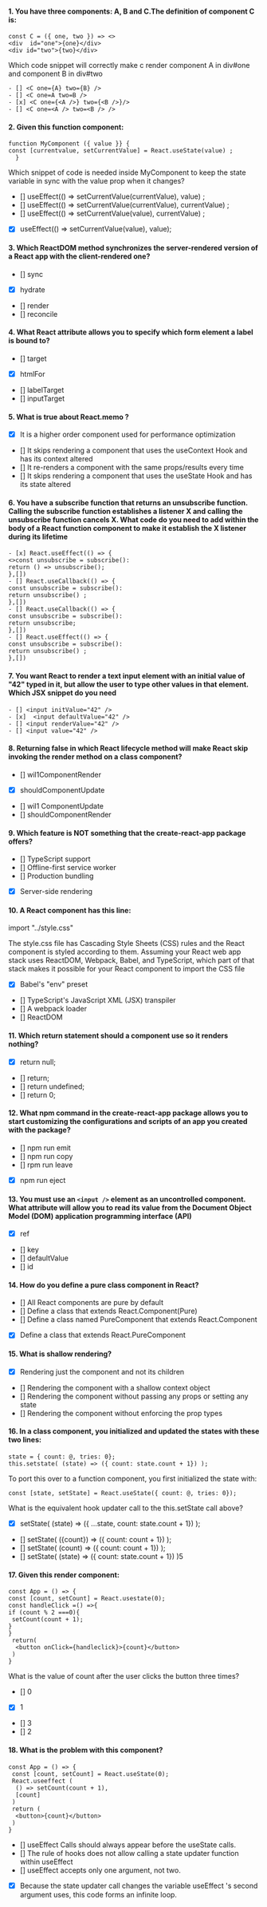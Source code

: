 

#### 1. You have three components: A, B and C.The definition of component C is:

```
const C = ({ one, two }) => <>
<div  id="one">{one}</div>
<div id="two">{two}</div>
```

Which code snippet will correctly make c render component A in div#one and component B in div#two

```
- [] <C one={A} two={B} />
- [] <C one=A two=B />
- [x] <C one={<A />} two={<B />}/>
- [] <C one=<A /> two=<B /> />
```

#### 2. Given this function component:
```
function MyComponent ({ value }} {
const [currentvalue, setCurrentValue] = React.useState(value) ;
  }
  ```

Which snippet of code is needed inside MyComponent to keep the state variable in sync with the value prop when it changes?
- [] useEffect(() => setCurrentValue(currentValue), value) ;
- [] useEffect(() => setCurrentValue(currentValue), currentValue) ;
- [] useEffect(() => setCurrentValue(value), currentValue) ;
- [x] useEffect(() => setCurrentValue(value), value);


#### 3. Which ReactDOM method synchronizes the server-rendered version of a React app with the client-rendered one?
- [] sync
- [x] hydrate
- [] render
- [] reconcile


#### 4. What React attribute allows you to specify which form element a label is bound to?
- [] target
- [x]  htmlFor
- [] labelTarget
- [] inputTarget


#### 5. What is true about React.memo ?
- [x]  It is a higher order component used for performance optimization
- [] It skips rendering a component that uses the useContext Hook and has its context altered
- [] It re-renders a component with the same props/results every time
- [] It skips rendering a component that uses the useState Hook and has its state altered


#### 6. You have a subscribe function that returns an unsubscribe function. Calling the subscribe function establishes a listener X and calling the unsubscribe function <c>cancels X. What code do you need to add within the body of a React function component to make it establish the X listener during its lifetime
  
```
- [x] React.useEffect(() => {
<>const unsubscribe = subscribe():
return () => unsubscribe();
},[])
- [] React.useCallback(() => {
const unsubscribe = subscribe():
return unsubscribe() ;
},[])
- [] React.useCallback(() => {
const unsubscribe = subscribe():
return unsubscribe;
},[])
- [] React.useEffect(() => {
const unsubscribe = subscribe():
return unsubscribe() ;
},[])
```

#### 7. You want React to render a text input element with an initial value of "42" typed in it, but allow the user to type other values in that element. Which JSX snippet <c>do you need
```
- [] <input initValue="42" />
- [x]  <input defaultValue="42" />
- [] <input renderValue="42" />
- [] <input value="42" />
```

#### 8. Returning false in which React lifecycle method will make React skip invoking the render method on a class component?
- [] wil1ComponentRender
- [x]  shouldComponentUpdate
- [] wil1 ComponentUpdate
- [] shouldComponentRender


#### 9. Which feature is NOT something that the create-react-app package offers?
- [] TypeScript support
- [] Offline-first service worker
- [] Production bundling
- [x]  Server-side rendering


#### 10. A React component has this line:
import "../style.css"

The style.css file has Cascading Style Sheets (CSS) rules and the React component is styled according to them. Assuming your React web app stack uses ReactDOM, Webpack, Babel, and TypeScript, which part of that stack makes it possible for your React component to import the CSS file
- [x]  Babel's "env" preset
- [] TypeScript's JavaScript XML (JSX) transpiler
- [] A webpack loader
- [] ReactDOM


#### 11. Which return statement should a component use so it renders nothing?
- [x]  return null;
- [] return;
- [] return undefined;
- [] return 0;


#### 12. What npm command in the create-react-app package allows you to start customizing the configurations and scripts of an app you created with the package?
- [] npm run emit
- [] npm run copy
- [] rpm run leave
- [x]  npm run eject


#### 13. You must use an ```<input />``` element as an uncontrolled component. What attribute will allow you to read its value from the Document Object Model (DOM) application <c>programming interface (API)
- [x]  ref
- [] key
- [] defaultValue
- [] id


#### 14. How do you define a pure class component in React?
- [] All React components are pure by default
- [] Define a class that extends React.Component(Pure)
- [] Define a class named PureComponent that extends React.Component
- [x]  Define a class that extends React.PureComponent


#### 15. What is shallow rendering?
- [x]  Rendering just the component and not its children
- [] Rendering the component with a shallow context object
- [] Rendering the component without passing any props or setting any state
- [] Rendering the component without enforcing the prop types


#### 16. In a class component, you initialized and updated the states with these two lines:
```
state = { count: @, tries: 0};
this.setstate( (state) => ({ count: state.count + 1}) );
```

To port this over to a function component, you first initialized the state with: 
```
const [state, setState] = React.useState({ count: @, tries: 0});
```
What is the equivalent hook updater call to the this.setState call above?
- [x] setState( (state) => ({ ...state, count: state.count + 1}) );
- [] setState( ({count}) => ({ count: count + 1}) );
- [] setState( (count) => ({ count: count + 1}) );
- [] setState( (state) => ({ count: state.count + 1}) )5


#### 17. Given this render component:
```
const App = () => {
const [count, setCount] = React.usestate(0);
const handleClick =() =>{
if (count % 2 ===0){
 setCount(count + 1);
}
}
 return(
  <button onClick={handleclick}>{count}</button>
 )
}
```
What is the value of count after the user clicks the button three times?
- [] 0
- [x] 1
- [] 3
- [] 2


#### 18. What is the problem with this component?
```
const App = () => {
 const [count, setCount] = React.useState(0);
 React.useeffect (
  () => setCount(count + 1),
  [count]
 )
 return (
  <button>{count}</button>
 )
}
```
- [] useEffect Calls should always appear before the useState calls.
- [] The rule of hooks does not allow calling a state updater function within useEffect
- [] useEffect accepts only one argument, not two.
- [x] Because the state updater call changes the variable useEffect 's second argument uses, this code forms an infinite loop.